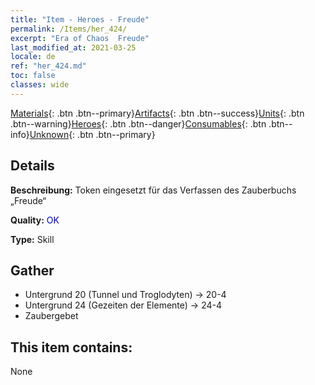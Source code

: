 ```yaml
---
title: "Item - Heroes - Freude"
permalink: /Items/her_424/
excerpt: "Era of Chaos  Freude"
last_modified_at: 2021-03-25
locale: de
ref: "her_424.md"
toc: false
classes: wide
---
```

 [Materials](/de/Items/){: .btn .btn--primary}[Artifacts](/de/Items/Artifacts/){: .btn .btn--success}[Units](/de/Items/Units/){: .btn .btn--warning}[Heroes](/de/Items/Heroes/){: .btn .btn--danger}[Consumables](/de/Items/Consumables/){: .btn .btn--info}[Unknown](/de/Items/Unknown/){: .btn .btn--primary}

## Details
 **Beschreibung:** Token eingesetzt für das Verfassen des Zauberbuchs „Freude“

 **Quality:** <span style="color: #0000CD">OK</span>

 **Type:** Skill

## Gather

*    Untergrund 20 (Tunnel und Troglodyten) -> 20-4 
*    Untergrund 24 (Gezeiten der Elemente) -> 24-4 
*    Zaubergebet 

## This item contains:

  None

